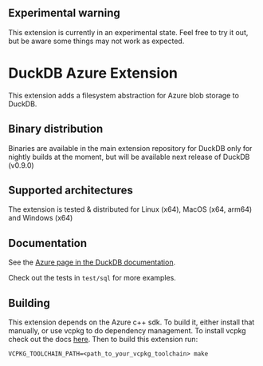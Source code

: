 

## Experimental warning
This extension is currently in an experimental state. Feel free to try it out, but be aware some things
may not work as expected.

# DuckDB Azure Extension
This extension adds a filesystem abstraction for Azure blob storage to DuckDB.

## Binary distribution
Binaries are available in the main extension repository for DuckDB only for nightly builds at the moment, but will be 
available next release of DuckDB (v0.9.0)

## Supported architectures
The extension is tested & distributed for Linux (x64), MacOS (x64, arm64) and Windows (x64)

## Documentation

See the [Azure page in the DuckDB documentation](https://duckdb.org/docs/extensions/azure).

Check out the tests in `test/sql` for more examples.

## Building
This extension depends on the Azure c++ sdk. To build it, either install that manually, or use vcpkg
to do dependency management. To install vcpkg check out the docs [here](https://vcpkg.io/en/getting-started.html).
Then to build this extension run:

```shell
VCPKG_TOOLCHAIN_PATH=<path_to_your_vcpkg_toolchain> make
```
